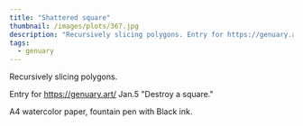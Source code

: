 ```yaml
---
title: "Shattered square"
thumbnail: /images/plots/367.jpg
description: "Recursively slicing polygons. Entry for https://genuary.art/ Jan.5 Destroy a square."
tags:
  - genuary
---
```


Recursively slicing polygons.

Entry for https://genuary.art/ Jan.5 "Destroy a square."

A4 watercolor paper, fountain pen with Black ink.
